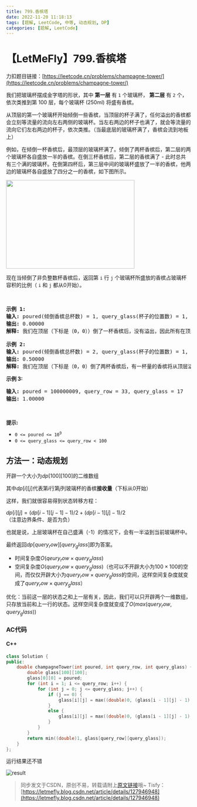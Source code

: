 ```yaml
---
title: 799.香槟塔
date: 2022-11-20 11:18:13
tags: [题解, LeetCode, 中等, 动态规划, DP]
categories: [题解, LeetCode]
---
```


# 【LetMeFly】799.香槟塔

力扣题目链接：[https://leetcode.cn/problems/champagne-tower/](https://leetcode.cn/problems/champagne-tower/)

<p>我们把玻璃杯摆成金字塔的形状，其中&nbsp;<strong>第一层</strong>&nbsp;有 <code>1</code> 个玻璃杯， <strong>第二层</strong>&nbsp;有 <code>2</code> 个，依次类推到第 100 层，每个玻璃杯 (250ml) 将盛有香槟。</p>

<p>从顶层的第一个玻璃杯开始倾倒一些香槟，当顶层的杯子满了，任何溢出的香槟都会立刻等流量的流向左右两侧的玻璃杯。当左右两边的杯子也满了，就会等流量的流向它们左右两边的杯子，依次类推。（当最底层的玻璃杯满了，香槟会流到地板上）</p>

<p>例如，在倾倒一杯香槟后，最顶层的玻璃杯满了。倾倒了两杯香槟后，第二层的两个玻璃杯各自盛放一半的香槟。在倒三杯香槟后，第二层的香槟满了 - 此时总共有三个满的玻璃杯。在倒第四杯后，第三层中间的玻璃杯盛放了一半的香槟，他两边的玻璃杯各自盛放了四分之一的香槟，如下图所示。</p>

<p><img alt="" src="https://s3-lc-upload.s3.amazonaws.com/uploads/2018/03/09/tower.png" style="height: 241px; width: 350px;" /></p>

<p>现在当倾倒了非负整数杯香槟后，返回第 <code>i</code> 行 <code>j</code>&nbsp;个玻璃杯所盛放的香槟占玻璃杯容积的比例（ <code>i</code> 和 <code>j</code>&nbsp;都从0开始）。</p>

<p>&nbsp;</p>

<pre>
<strong>示例 1:</strong>
<strong>输入:</strong> poured(倾倒香槟总杯数) = 1, query_glass(杯子的位置数) = 1, query_row(行数) = 1
<strong>输出:</strong> 0.00000
<strong>解释:</strong> 我们在顶层（下标是（0，0））倒了一杯香槟后，没有溢出，因此所有在顶层以下的玻璃杯都是空的。

<strong>示例 2:</strong>
<strong>输入:</strong> poured(倾倒香槟总杯数) = 2, query_glass(杯子的位置数) = 1, query_row(行数) = 1
<strong>输出:</strong> 0.50000
<strong>解释:</strong> 我们在顶层（下标是（0，0）倒了两杯香槟后，有一杯量的香槟将从顶层溢出，位于（1，0）的玻璃杯和（1，1）的玻璃杯平分了这一杯香槟，所以每个玻璃杯有一半的香槟。
</pre>

<p><meta charset="UTF-8" /></p>

<p><strong>示例 3:</strong></p>

<pre>
<strong>输入:</strong> poured = 100000009, query_row = 33, query_glass = 17
<strong>输出:</strong> 1.00000
</pre>

<p>&nbsp;</p>

<p><strong>提示:</strong></p>

<ul>
	<li><code>0 &lt;=&nbsp;poured &lt;= 10<sup>9</sup></code></li>
	<li><code>0 &lt;= query_glass &lt;= query_row&nbsp;&lt; 100</code></li>
</ul>


    
## 方法一：动态规划

开辟一个大小为$dp[100][100]$的二维数组

其中$dp[i][j]$代表第$i$行第$j$列玻璃杯的香槟**接收量**（下标从$0$开始）

这样，我们就很容易得到状态转移方程：

$dp[i][j] = (dp[i - 1][j - 1] - 1) / 2 + (dp[i - 1][j] - 1) / 2$（注意边界条件、是否为负）

也就是说，上层玻璃杯在自己盛满（-1）的情况下，会有一半溢到当前玻璃杯中。

最终返回$dp[query_row][query_glass]$即为答案。

+ 时间复杂度$O(qeury_row\times query_glass)$
+ 空间复杂度$O(query_row\times query_glass)$（也可以不开辟大小为$100\times100$的空间，而仅仅开辟大小为$query_row\times query_glass$的空间，这样空间复杂度就变成了$query_row\times query_glass$）

优化：当前这一层的状态之和上一层有关，因此，我们可以只开辟两个一维数组，只存放当前和上一行的状态。这样空间复杂度就变成了$O(max(query_row, query_glass))$

### AC代码

#### C++

```cpp
class Solution {
public:
    double champagneTower(int poured, int query_row, int query_glass) {
        double glass[100][100];
        glass[0][0] = poured;
        for (int i = 1; i <= query_row; i++) {
            for (int j = 0; j <= query_glass; j++) {
                if (j == 0) {
                    glass[i][j] = max((double)0, (glass[i - 1][j] - 1) / 2);
                }
                else {
                    glass[i][j] = max((double)0, (glass[i - 1][j] - 1) / 2) + max((double)0, (glass[i - 1][j - 1] - 1) / 2);
                }
            }
        }
        return min((double)1, glass[query_row][query_glass]);
    }
};
```

运行结果还不错

![result](https://cors.tisfy.eu.org/https://img-blog.csdnimg.cn/e1042e37b17e4c27bdd1083fd3f62719.jpeg#pic_center)

> 同步发文于CSDN，原创不易，转载请附上[原文链接](https://blog.letmefly.xyz/2022/11/20/LeetCode%200799.%E9%A6%99%E6%A7%9F%E5%A1%94/)哦~
> Tisfy：[https://letmefly.blog.csdn.net/article/details/127946948](https://letmefly.blog.csdn.net/article/details/127946948)
